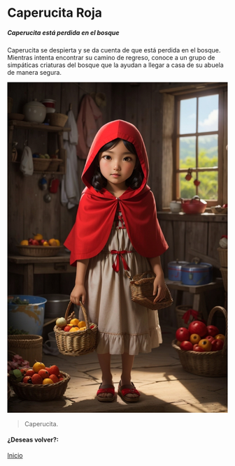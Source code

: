 # Caperucita Roja
##### Caperucita está perdida en el bosque

Caperucita se despierta y se da cuenta de que está perdida en el bosque. Mientras intenta encontrar su camino de regreso, conoce a un grupo de simpáticas criaturas del bosque que la ayudan a llegar a casa de su abuela de manera segura.

![](https://raw.githubusercontent.com/Linita-Arenas/Guion/main/Caperucita%20Roja/Inicio/img/DreamShaper_v7_Little_Red_Riding_Hood_is_a_9yearold_girl_who_l_1.jpg)

> Caperucita.

#### ¿Deseas volver?:
[Inicio](https://github.com/Linita-Arenas/Guion/blob/develop/README.md "Inicio")